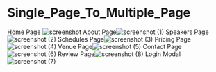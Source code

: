 # Single_Page_To_Multiple_Page
Home Page ![screenshot](https://user-images.githubusercontent.com/109368196/185730115-ba048262-abd2-401d-b94d-9bd51cde96c7.png)
About Page![screenshot (1)](https://user-images.githubusercontent.com/109368196/185730123-88a2ad9e-68ef-40f8-b292-174c615406c4.png)
Speakers Page![screenshot (2)](https://user-images.githubusercontent.com/109368196/185730135-6b7e7a45-d6d7-46e2-a38e-5f9b4144258d.png)
Schedules Page![screenshot (3)](https://user-images.githubusercontent.com/109368196/185730144-e5d8a66c-b915-460d-83ed-90e8a00bd8bb.png)
Pricing Page![screenshot (4)](https://user-images.githubusercontent.com/109368196/185730152-af41c5e8-5cb4-4fb4-be6f-4132977d3e8f.png)
Venue Page![screenshot (5)](https://user-images.githubusercontent.com/109368196/185730164-ce147e72-a545-48d4-bfb9-c543b935cef0.png)
Contact Page![screenshot (6)](https://user-images.githubusercontent.com/109368196/185730186-a89a044e-5737-49ec-8e29-d6baf8923441.png)
Review Page![screenshot (8)](https://user-images.githubusercontent.com/109368196/185730199-8950d8af-6026-411a-88f6-4ef520cd0a30.png)
Login Modal ![screenshot (7)](https://user-images.githubusercontent.com/109368196/185730205-8c3b0863-68f7-46fe-86be-1bad8b4e4216.png)
